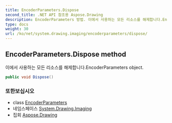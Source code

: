 ```yaml
---
title: EncoderParameters.Dispose
second_title: .NET API 참조용 Aspose.Drawing
description: EncoderParameters 방법. 이에서 사용하는 모든 리소스를 해제합니다.EncoderParameters object.
type: docs
weight: 30
url: /ko/net/system.drawing.imaging/encoderparameters/dispose/
---
```

## EncoderParameters.Dispose method

이에서 사용하는 모든 리소스를 해제합니다.EncoderParameters object.

```csharp
public void Dispose()
```

### 또한보십시오

* class [EncoderParameters](../)
* 네임스페이스 [System.Drawing.Imaging](../../encoderparameters/)
* 집회 [Aspose.Drawing](../../../)


